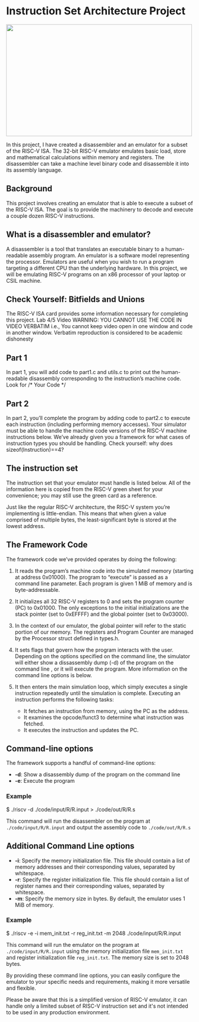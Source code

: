# Instruction Set Architecture Project

<img src="https://user-images.githubusercontent.com/84153519/213369013-ae4b587a-603b-4924-be73-f1cde788dc4e.png" width="500" height="300">

In this project, I have created a disassembler and an emulator for a subset of the RISC-V ISA. The 32-bit RISC-V emulator emulates basic load, store and mathematical calculations within memory and registers. The disassembler can take a machine level binary code and disassemble it into its assembly language.

## Background

This project involves creating an emulator that is able to execute a subset of the RISC-V ISA. The goal is to provide the machinery to decode and execute a couple dozen RISC-V instructions.

## What is a disassembler and emulator?

A disassembler is a tool that translates an executable binary to a human-readable assembly program. An emulator is a software model representing the processor. Emulators are useful when you wish to run a program targeting a different CPU than the underlying hardware. In this project, we will be emulating RISC-V programs on an x86 processor of your laptop or CSIL machine.

## Check Yourself: Bitfields and Unions

The RISC-V ISA card provides some information necessary for completing this project. Lab 4/5 Video WARNING: YOU CANNOT USE THE CODE IN VIDEO VERBATIM i.e., You cannot keep video open in one window and code in another window. Verbatim reproduction is considered to be academic dishonesty

## Part 1

In part 1, you will add code to part1.c and utils.c to print out the human-readable disassembly corresponding to the instruction’s machine code. Look for /* Your Code */ 

## Part 2

In part 2, you’ll complete the program by adding code to part2.c to execute each instruction (including performing memory accesses). Your simulator must be able to handle the machine code versions of the RISC-V machine instructions below. We’ve already given you a framework for what cases of instruction types you should be handling. Check yourself: why does sizeof(Instruction)==4?

## The instruction set

The instruction set that your emulator must handle is listed below. All of the information here is copied from the RISC-V green sheet for your convenience; you may still use the green card as a reference.

Just like the regular RISC-V architecture, the RISC-V system you’re implementing is little-endian. This means that when given a value comprised of multiple bytes, the least-significant byte is stored at the lowest address.

## The Framework Code

The framework code we’ve provided operates by doing the following:

1. It reads the program’s machine code into the simulated memory (starting at address 0x01000). The program to “execute” is passed as a command line parameter. Each program is given 1 MiB of memory and is byte-addressable.
2. It initializes all 32 RISC-V registers to 0 and sets the program counter (PC) to 0x01000. The only exceptions to the initial initializations are the stack pointer (set to 0xEFFFF) and the global pointer (set to 0x03000).
3. In the context of our emulator, the global pointer will refer to the static portion of our memory. The registers and Program Counter are managed by the Processor struct defined in types.h.
4. It sets flags that govern how the program interacts with the user. Depending on the options specified on the command line, the simulator will either show a dissassembly dump (-d) of the program on the command line , or it will execute the program. More information on the command line options is below. 

5. It then enters the main simulation loop, which simply executes a single instruction repeatedly until the simulation is complete. Executing an instruction performs the following tasks:
    - It fetches an instruction from memory, using the PC as the address. 
    - It examines the opcode/funct3 to determine what instruction was fetched. 
    - It executes the instruction and updates the PC. 

## Command-line options
The framework supports a handful of command-line options:

- **-d**: Show a disassembly dump of the program on the command line
- **-e**: Execute the program

### Example
$ ./riscv -d ./code/input/R/R.input > ./code/out/R/R.s

This command will run the disassembler on the program at `./code/input/R/R.input` and output the assembly code to `./code/out/R/R.s`

## Additional Command Line options

- **-i**: Specify the memory initialization file. This file should contain a list of memory addresses and their corresponding values, separated by whitespace.
- **-r**: Specify the register initialization file. This file should contain a list of register names and their corresponding values, separated by whitespace.
- **-m**: Specify the memory size in bytes. By default, the emulator uses 1 MiB of memory.

### Example
$ ./riscv -e -i mem_init.txt -r reg_init.txt -m 2048 ./code/input/R/R.input

This command will run the emulator on the program at `./code/input/R/R.input` using the memory initialization file `mem_init.txt` and register initialization file `reg_init.txt`. The memory size is set to 2048 bytes.

By providing these command line options, you can easily configure the emulator to your specific needs and requirements, making it more versatile and flexible.

Please be aware that this is a simplified version of RISC-V emulator, it can handle only a limited subset of RISC-V instruction set and it's not intended to be used in any production environment.
